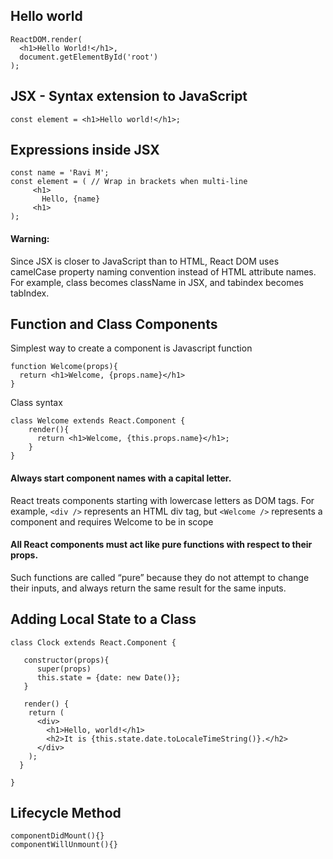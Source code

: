 ## Hello world
```
ReactDOM.render(
  <h1>Hello World!</h1>,
  document.getElementById('root')
);
```
## JSX - Syntax extension to JavaScript
```
const element = <h1>Hello world!</h1>;
```
## Expressions inside JSX
```
const name = 'Ravi M'; 
const element = ( // Wrap in brackets when multi-line
     <h1>
       Hello, {name}
     <h1>
);
```
#### Warning:
Since JSX is closer to JavaScript than to HTML, React DOM uses camelCase property naming convention instead of HTML attribute names.
For example, class becomes className in JSX, and tabindex becomes tabIndex.

## Function and Class Components
Simplest way to create a component is Javascript function
```
function Welcome(props){
  return <h1>Welcome, {props.name}</h1>
}
```
Class syntax
```
class Welcome extends React.Component {
    render(){
      return <h1>Welcome, {this.props.name}</h1>;
    }
}
```
#### Always start component names with a capital letter.
React treats components starting with lowercase letters as DOM tags. For example, `<div />` represents an HTML div tag, but `<Welcome />` represents a component and requires Welcome to be in scope

#### All React components must act like pure functions with respect to their props.
Such functions are called “pure” because they do not attempt to change their inputs, and always return the same result for the same inputs.

## Adding Local State to a Class
```
class Clock extends React.Component {

   constructor(props){
      super(props)
      this.state = {date: new Date()};
   }
   
   render() {
    return (
      <div>
        <h1>Hello, world!</h1>
        <h2>It is {this.state.date.toLocaleTimeString()}.</h2>
      </div>
    );
  }
  
}
```
## Lifecycle Method
```
componentDidMount(){}
componentWillUnmount(){}
```
